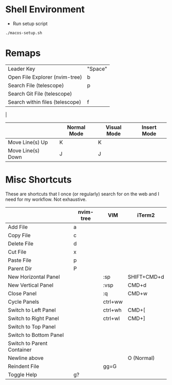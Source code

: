 # Shell Environment

* Run setup script 
```
./macos-setup.sh
```

# Remaps

|                                 |             |
|---------------------------------|-------------|
| Leader Key                      | "Space"     | 
| Open File Explorer (nvim-tree)  | <leader>b   |
| Search File (telescope)         | <leader>p   |
| Search Git File (telescope)     | <C-p>       |
| Search within files (telescope) | <leader>f   |
| 

|                            | Normal Mode | Visual Mode | Insert Mode  |
|----------------------------|-------------|-------------|--------------|
| Move Line(s) Up            | K           | K           |              |
| Move Line(s) Down          | J           | J           |              | 

# Misc Shortcuts
These are shortcuts that I once (or regularly) search for on the web and I need for my workflow. Not exhaustive.

|                            | nvim-tree | VIM     | iTerm2       |
|----------------------------|-----------|---------|--------------|
| Add File                   | a         |         |              |
| Copy File                  | c         |         |              |
| Delete File                | d         |         |              |
| Cut File                   | x         |         |              |
| Paste File                 | p         |         |              |
| Parent Dir                 | P         |         |              |
| New Horizontal Panel       |           | :sp     | SHIFT+CMD+d  |
| New Vertical Panel         |           | :vsp    | CMD+d        |
| Close Panel                |           | :q      | CMD+w        |
| Cycle Panels               |           | ctrl+ww |              |
| Switch to Left Panel       |           | ctrl+wh | CMD+[        |
| Switch to Right Panel      |           | ctrl+wl | CMD+]        |
| Switch to Top Panel        |           |         |              |
| Switch to Bottom Panel     |           |         |              |
| Switch to Parent Container |           |         |              |
| Newline above              |           |         | O (Normal)   |
| Reindent File              |           | gg=G    |              |
| Toggle Help                | g?        |         |              |
